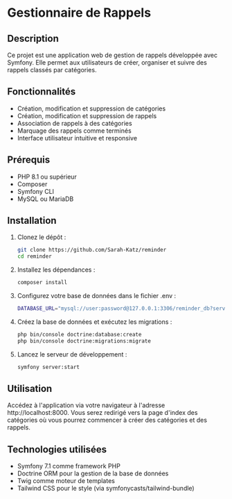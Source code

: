 # Gestionnaire de Rappels

## Description

Ce projet est une application web de gestion de rappels développée avec Symfony. Elle permet aux utilisateurs de créer, organiser et suivre des rappels classés par catégories.

## Fonctionnalités

- Création, modification et suppression de catégories
- Création, modification et suppression de rappels
- Association de rappels à des catégories
- Marquage des rappels comme terminés
- Interface utilisateur intuitive et responsive

## Prérequis

- PHP 8.1 ou supérieur
- Composer
- Symfony CLI
- MySQL ou MariaDB

## Installation

1. Clonez le dépôt :

    ```bash
    git clone https://github.com/Sarah-Katz/reminder
    cd reminder
    ```

2. Installez les dépendances :

    ```bash
   composer install
    ```

3. Configurez votre base de données dans le fichier .env :

    ```bash
   DATABASE_URL="mysql://user:password@127.0.0.1:3306/reminder_db?serverVersion=8.0"
    ```

4. Créez la base de données et exécutez les migrations :

    ```bash
   php bin/console doctrine:database:create
   php bin/console doctrine:migrations:migrate
    ```

5. Lancez le serveur de développement :

    ```bash
   symfony server:start
    ```

## Utilisation

Accédez à l'application via votre navigateur à l'adresse http://localhost:8000. Vous serez redirigé vers la page d'index des catégories où vous pourrez commencer à créer des catégories et des rappels.

## Technologies utilisées

- Symfony 7.1 comme framework PHP
- Doctrine ORM pour la gestion de la base de données
- Twig comme moteur de templates
- Tailwind CSS pour le style (via symfonycasts/tailwind-bundle)